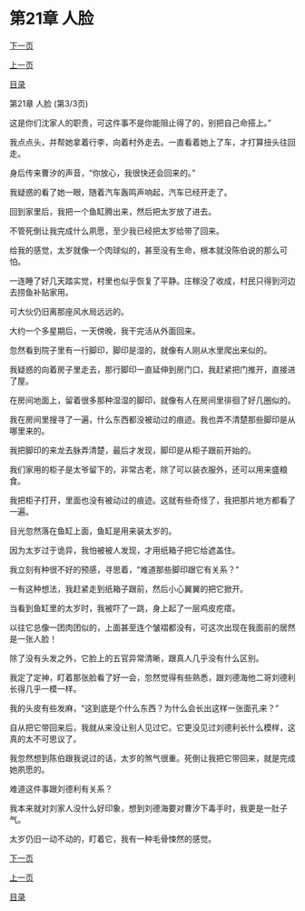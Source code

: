 <h1>第21章    人脸</h1>
            <div><p><a href="./0063_%E7%AC%AC22%E7%AB%A0_%E9%93%B6%E5%85%83.md">下一页</a></p><p><a href="./0061_%E7%AC%AC21%E7%AB%A0_%E4%BA%BA%E8%84%B8.md">上一页</a></p><p><a href="../">目录</a></p></div>
            <div><p>第21章    人脸 (第3/3页)</p><p>这是你们沈家人的职责，可这件事不是你能阻止得了的，别把自己命搭上。”</p><p>我点点头，并帮她拿着行李，向着村外走去。一直看着她上了车，才打算扭头往回走。</p><p>身后传来曹汐的声音，“你放心，我很快还会回来的。”</p><p>我疑惑的看了她一眼，随着汽车轰鸣声响起，汽车已经开走了。</p><p>回到家里后，我把一个鱼缸腾出来，然后把太岁放了进去。</p><p>不管死倒让我完成什么夙愿，至少我已经把太岁给带了回来。</p><p>给我的感觉，太岁就像一个肉球似的，甚至没有生命，根本就没陈伯说的那么可怕。</p><p>一连睡了好几天踏实觉，村里也似乎恢复了平静。庄稼没了收成，村民只得到河边去捞鱼补贴家用。</p><p>可大伙仍旧离那座风水局远远的。</p><p>大约一个多星期后，一天傍晚，我干完活从外面回来。</p><p>忽然看到院子里有一行脚印，脚印是湿的，就像有人刚从水里爬出来似的。</p><p>我疑惑的向着房子里走去，那行脚印一直延伸到房门口，我赶紧把门推开，直接进了屋。</p><p>在房间地面上，留着很多那种湿湿的脚印，就像有人在房间里徘徊了好几圈似的。</p><p>我在房间里搜寻了一遍，什么东西都没被动过的痕迹。我也弄不清楚那些脚印是从哪里来的。</p><p>我把脚印的来龙去脉弄清楚，最后才发现，脚印是从柜子跟前开始的。</p><p>我们家用的柜子是太爷留下的，非常古老，除了可以装衣服外，还可以用来盛粮食。</p><p>我把柜子打开，里面也没有被动过的痕迹。这就有些奇怪了，我把那片地方都看了一遍。</p><p>目光忽然落在鱼缸上面，鱼缸是用来装太岁的。</p><p>因为太岁过于诡异，我怕被被人发现，才用纸箱子把它给遮盖住。</p><p>我立刻有种很不好的预感，寻思着，“难道那些脚印跟它有关系？”</p><p>一有这种想法，我赶紧走到纸箱子跟前，然后小心翼翼的把它掀开。</p><p>当看到鱼缸里的太岁时，我被吓了一跳，身上起了一层鸡皮疙瘩。</p><p>以往它总像一团肉团似的，上面甚至连个皱褶都没有，可这次出现在我面前的居然是一张人脸！</p><p>除了没有头发之外，它脸上的五官异常清晰，跟真人几乎没有什么区别。</p><p>我定了定神，盯着那张脸看了好一会，忽然觉得有些熟悉，跟刘德海他二哥刘德利长得几乎一模一样。</p><p>我的头皮有些发麻，“这到底是个什么东西？为什么会长出这样一张面孔来？”</p><p>自从把它带回来后，我就从来没让别人见过它。它更没见过刘德利长什么模样，这真的太不可思议了。</p><p>我忽然想到陈伯跟我说过的话，太岁的煞气很重。死倒让我把它带回来，就是完成她夙愿的。</p><p>难道这件事跟刘德利有关系？</p><p>我本来就对刘家人没什么好印象，想到刘德海要对曹汐下毒手时，我更是一肚子气。</p><p>太岁仍旧一动不动的，盯着它，我有一种毛骨悚然的感觉。</p></div>
            <div><p><a href="./0063_%E7%AC%AC22%E7%AB%A0_%E9%93%B6%E5%85%83.md">下一页</a></p><p><a href="./0061_%E7%AC%AC21%E7%AB%A0_%E4%BA%BA%E8%84%B8.md">上一页</a></p><p><a href="../">目录</a></p></div>
